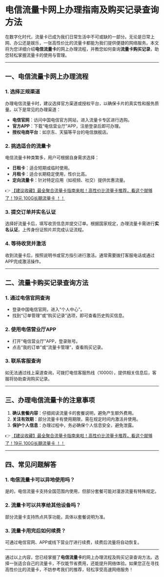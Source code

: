 # 电信流量卡网上办理指南及购买记录查询方法

在数字化时代，流量卡已成为我们日常生活中不可或缺的一部分。无论是日常上网、办公还是娱乐，一张高性价比的流量卡都能为我们提供便捷的网络服务。本文将为您详细介绍**电信流量卡**的网上办理流程，并教您如何查询**流量卡购买记录**，助您轻松掌握流量卡的使用与管理。

---

## 一、电信流量卡网上办理流程

### 1. 选择正规渠道
办理电信流量卡时，建议选择官方渠道或授权平台，以确保卡片的真实性和服务质量。以下是常见的办理渠道：
- **电信官网**：访问中国电信官方网站，进入流量卡专区进行选购。
- **官方APP**：下载“电信营业厅”APP，注册登录后即可办理。
- **授权电商平台**：如京东、天猫等平台的电信旗舰店。

### 2. 挑选适合的流量卡
电信流量卡种类繁多，用户可根据自身需求选择：
- **日租卡**：适合短期或临时使用。
- **月租卡**：适合长期稳定使用，性价比高。
- **定向流量卡**：针对特定应用（如视频、社交）提供优惠流量。

👉 [【建议收藏】最全聚合流量卡指南来啦！高性价比流量卡推荐，看这个就够了！19元 100G长期流量卡 ！！](https://bit.ly/Liuliangka)

### 3. 提交订单并实名认证
选择好流量卡后，填写收货信息并提交订单。根据国家规定，办理流量卡需进行**实名认证**，上传身份证照片并完成认证流程。

### 4. 等待收货并激活
收到流量卡后，按照说明书或官方指引进行激活。通常需要拨打客服电话或通过APP完成激活操作。

---

## 二、流量卡购买记录查询方法

### 1. 通过电信官网查询
- 登录中国电信官网，进入“个人中心”。
- 找到“订单管理”或“购买记录”选项，即可查看历史购买信息。

### 2. 使用电信营业厅APP
- 打开“电信营业厅”APP，登录账号。
- 点击“我的订单”或“流量卡管理”，查看购买记录。

### 3. 联系客服查询
如无法通过线上渠道查询，可拨打电信客服热线（10000），提供相关信息后，客服将协助查询购买记录。

---

## 三、办理电信流量卡的注意事项

1. **确认套餐内容**：仔细阅读流量卡的套餐说明，避免产生额外费用。
2. **关注有效期**：部分流量卡有使用期限，需在规定时间内激活并使用。
3. **保护个人信息**：办理过程中，务必确保个人信息安全，避免泄露。

👉 [【建议收藏】最全聚合流量卡指南来啦！高性价比流量卡推荐，看这个就够了！19元 100G长期流量卡 ！！](https://bit.ly/Liuliangka)

---

## 四、常见问题解答

### 1. 电信流量卡可以异地使用吗？
是的，电信流量卡支持全国范围内使用，但部分套餐可能对漫游流量有特殊规定。

### 2. 流量卡可以共享给其他设备吗？
部分流量卡支持热点共享功能，具体以套餐说明为准。

### 3. 流量卡用完后如何续费？
可通过电信官网、APP或线下营业厅进行续费，续费后流量将自动恢复。

---

通过以上内容，您已经掌握了**电信流量卡**的网上办理流程及购买记录查询方法。选择一张适合自己的流量卡，不仅能节省费用，还能提升网络体验。如果您正在寻找高性价比的流量卡，不妨参考我们的推荐，轻松享受高速网络服务！